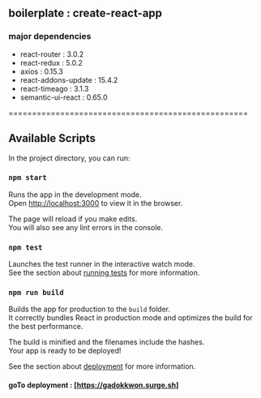 
## boilerplate : create-react-app 

### major dependencies 
  * react-router : 3.0.2
  * react-redux : 5.0.2
  * axios : 0.15.3
  * react-addons-update : 15.4.2
  * react-timeago : 3.1.3
  * semantic-ui-react : 0.65.0

===================================================

## Available Scripts

In the project directory, you can run:

### `npm start`

Runs the app in the development mode.<br>
Open [http://localhost:3000](http://localhost:3000) to view it in the browser.

The page will reload if you make edits.<br>
You will also see any lint errors in the console.

### `npm test`

Launches the test runner in the interactive watch mode.<br>
See the section about [running tests](#running-tests) for more information.

### `npm run build`

Builds the app for production to the `build` folder.<br>
It correctly bundles React in production mode and optimizes the build for the best performance.

The build is minified and the filenames include the hashes.<br>
Your app is ready to be deployed!

See the section about [deployment](#deployment) for more information.


#### goTo deployment : [https://gadokkwon.surge.sh] 
